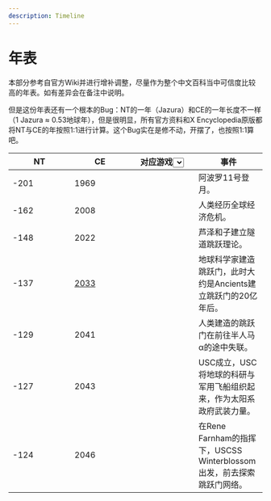```yaml
---
description: Timeline
---
```


# 年表

本部分参考自官方Wiki并进行增补调整，尽量作为整个中文百科当中可信度比较高的年表。如有差异会在备注中说明。

但是这份年表还有一个根本的Bug：NT的一年（Jazura）和CE的一年长度不一样（1 Jazura ≈ 0.53地球年），但是很明显，所有官方资料和X Encyclopedia原版都将NT与CE的年按照1:1进行计算。这个Bug实在是修不动，开摆了，也按照1:1算吧。

<table><thead><tr><th width="107">NT</th><th width="101">CE</th><th width="113">对应游戏<select></select></th><th>事件</th></tr></thead><tbody><tr><td>-201</td><td>1969</td><td></td><td>阿波罗11号登月。</td></tr><tr><td>-162</td><td>2008</td><td></td><td>人类经历全球经济危机。</td></tr><tr><td>-148</td><td>2022</td><td></td><td>芦泽和子建立隧道跳跃理论。</td></tr><tr><td>-137</td><td><a data-footnote-ref href="#user-content-fn-1">2033</a></td><td></td><td>地球科学家建造跳跃门，此时大约是Ancients建立跳跃门的20亿年后。</td></tr><tr><td>-129</td><td>2041</td><td></td><td>人类建造的跳跃门在前往半人马α的途中失联。</td></tr><tr><td>-127</td><td>2043</td><td></td><td>USC成立，USC将地球的科研与军用飞船组织起来，作为太阳系政府武装力量。</td></tr><tr><td>-124</td><td>2046</td><td></td><td>在Rene Farnham的指挥下，USCSS Winterblossom出发，前去探索跳跃门网络。</td></tr></tbody></table>

[^1]: 此处与官方Wiki存在出入。官方Wiki指出跳跃门的建造时间为CE 2042年，但是X Encyclopedia则标记为CE 2033年。此处采信X Encyclopedia的说法，即人类在CE 2033年在火星轨道建立跳跃门并送往半人马α，但是在航行8年后（CE 2041年）与地球失联。此时这个跳跃门已经大概率进入海王星外区域甚至深入柯伊伯带，已经难以追上了。如果按照Wiki的说法，仅仅飞行了1年就失联的话，这时候应该都还没到土星轨道，没有理由不去现场调查。
